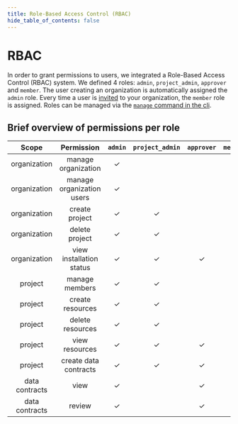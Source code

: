 ```yaml
---
title: Role-Based Access Control (RBAC)
hide_table_of_contents: false
---
```


# RBAC

In order to grant permissions to users, we integrated a Role-Based Access Control (RBAC) system. We defined 4
roles: `admin`, `project_admin`, `approver` and `member`.
The user creating an organization is automatically assigned the `admin` role.
Every time a user is [invited](/cli-reference/strm/invite/users.md) to your organization, the `member` role is assigned.
Roles can be managed via the [`manage` command in the cli](/cli-reference/strm/manage/user-roles.md).

## Brief overview of permissions per role


|     Scope      |        Permission         | `admin` | `project_admin` | `approver` | `member` |
|:--------------:|:-------------------------:|:-------:|:---------------:|:----------:|:--------:|
|  organization  |    manage organization    | &check; |                 |            |          |
|  organization  | manage organization users | &check; |                 |            |          | 
|  organization  |      create project       | &check; |     &check;     |            |          | 
|  organization  |      delete project       | &check; |     &check;     |            |          | 
|  organization  | view installation status  | &check; |     &check;     |  &check;   | &check;  | 
|    project     |      manage members       | &check; |     &check;     |            |          | 
|    project     |     create resources      | &check; |     &check;     |            | &check;  | 
|    project     |     delete resources      | &check; |     &check;     |            |          | 
|    project     |      view resources       | &check; |     &check;     |  &check;   | &check;  | 
|    project     |   create data contracts   | &check; |     &check;     |  &check;   | &check;  | 
| data contracts |           view            | &check; |                 |  &check;   |          | 
| data contracts |          review           | &check; |                 |  &check;   |          | 

[//]: # (Per role, what are the specific permissions granted)
